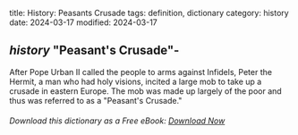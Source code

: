 title: History: Peasants Crusade
tags: definition, dictionary
category: history
date: 2024-03-17
modified: 2024-03-17

## _history_  "Peasant's Crusade"-
After Pope Urban II called the people
  to arms against Infidels, Peter the Hermit, a man who had holy
  visions, incited a large mob to take up a crusade in eastern Europe.
  The mob was made up largely of the poor and thus was referred to as a
  "Peasant's Crusade."



###### Download *this* dictionary as a Free eBook: [Download Now]({static}static/SerfHistoryDictionary.pdf)

